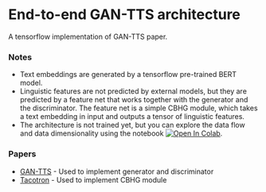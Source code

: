 # End-to-end GAN-TTS architecture
A tensorflow implementation of GAN-TTS paper.
### Notes
- Text embeddings are generated by a tensorflow pre-trained BERT model.
- Linguistic features are not predicted by external models, but they are predicted by a feature net that works together with the generator and the discriminator. The feature net is a simple CBHG module, which takes a text embedding in input and outputs a tensor of linguistic features.
- The architecture is not trained yet, but you can explore the data flow and data dimensionality using the notebook [![Open In Colab](https://colab.research.google.com/assets/colab-badge.svg)](https://colab.research.google.com/github/alexandruRopotica/E2E-GANTTS/blob/main/E2EGANTTS.ipynb).
### Papers
- [GAN-TTS](https://arxiv.org/abs/1909.11646) - Used to implement generator and discriminator
- [Tacotron](https://arxiv.org/abs/1703.10135) - Used to implement CBHG module
